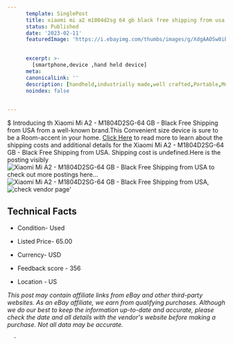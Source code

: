 ```yaml
---
      template: SinglePost
      title: xiaomi mi a2 m1804d2sg 64 gb black free shipping from usa
      status: Published
      date: '2023-02-11'
      featuredImage: 'https://i.ebayimg.com/thumbs/images/g/XdgAAOSw0iBj4vUa/s-l225.jpg'
       

      excerpt: >-
        [smartphone,device ,hand held device]
      meta:
      canonicalLink: ''
      description: [handheld,industrially made,well crafted,Portable,Mobile,Compact,Convenient,Lightweight,Maneuverable,Man-portable,Miniature,Carriable,Hand-held,Light,Holdable,Transportable,Mobile device,Pocket-sized,On-the-go,Wireless,Cordless,Compact size,Convenient size, smartphone,device ,hand held device]
      noindex: false
      

---
```

$
      Introducing th Xiaomi Mi A2 - M1804D2SG-64 GB - Black Free Shipping from USA from a well-known brand.This Convenient size device  is sure to be a Room-accent in your home. [Click Here](https://www.ebay.com/itm/115699275797?hash=item1af036d815%3Ag%3AXdgAAOSw0iBj4vUa&mkevt=1&mkcid=1&mkrid=711-53200-19255-0&campid=%253CePNCampaignId%253E&customid=%253CreferenceId%253E&toolid=10049) to read more to learn about the shipping costs and additional details for the Xiaomi Mi A2 - M1804D2SG-64 GB - Black Free Shipping from USA. Shipping cost is undefined.Here is the posting visibly ![Xiaomi Mi A2 - M1804D2SG-64 GB - Black Free Shipping from USA](https://i.ebayimg.com/thumbs/images/g/XdgAAOSw0iBj4vUa/s-l225.jpg) to check out more postings here... ![Xiaomi Mi A2 - M1804D2SG-64 GB - Black Free Shipping from USA](https://i.ebayimg.com/images/g/XdgAAOSw0iBj4vUa/s-l1600.jpg), ![check vendor page](https://origin-galleryplus.ebayimg.com/ws/web/115699275797_2_0_1/225x225.jpg,https://origin-galleryplus.ebayimg.com/ws/web/115699275797_3_0_1/225x225.jpg,https://origin-galleryplus.ebayimg.com/ws/web/115699275797_4_0_1/225x225.jpg,https://origin-galleryplus.ebayimg.com/ws/web/115699275797_5_0_1/225x225.jpg)'

      

 ## Technical Facts 



     
      

 - Condition- Used 


      

 - Listed Price- 65.00 


      

 - Currency- USD 


      

 - Feedback score - 356 


      

 - Location - US 


      
      

 *_This post may contain affiliate links from eBay and other third-party websites. As an eBay affiliate, we earn from qualifying purchases. Although we do our best to keep the information up-to-date and accurate, please check the date and all details with the vendor's website before making a purchase. Not all data may be accurate._*




      -
